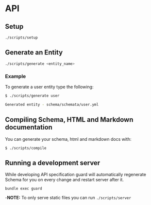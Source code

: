 # API

## Setup

```
./scripts/setup
```

## Generate an Entity

``` sh
./scripts/generate <entity_name>
```

### Example

To generate a user entity type the following:

``` sh
$ ./scripts/generate user

Generated entity - schema/schemata/user.yml
```

## Compiling Schema, HTML and Markdown documentation

You can generate your schema, html and markdown docs with:

```
$ ./scripts/compile
```

## Running a development server

While developing API specification guard will automatically regenerate Schema
for you on every change and restart server after it.

```
bundle exec guard
```

-**NOTE:** To only serve static files you can run `./scripts/server`
